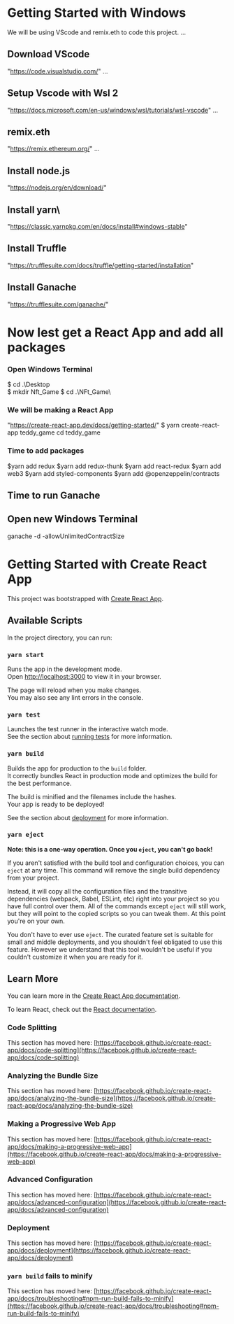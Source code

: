 # Getting Started with  Windows 
 We will be using VScode and remix.eth to code this project.
...

 ## Download VScode 
  "https://code.visualstudio.com/"
...

 ## Setup Vscode with Wsl 2
  "https://docs.microsoft.com/en-us/windows/wsl/tutorials/wsl-vscode"
...

## remix.eth 
 "https://remix.ethereum.org/"
 ...
 ## Install  node.js
  "https://nodejs.org/en/download/"

 ## Install yarn\
"https://classic.yarnpkg.com/en/docs/install#windows-stable"
## Install Truffle 
 "https://trufflesuite.com/docs/truffle/getting-started/installation"
## Install Ganache 
 "https://trufflesuite.com/ganache/"
# Now lest get a React App and add all packages

### Open Windows Terminal
$ cd .\Desktop\
$ mkdir Nft_Game
$ cd .\NFt_Game\
### We will be making a React App 
"https://create-react-app.dev/docs/getting-started/" 
$ yarn create-react-app teddy_game
cd teddy_game
### Time to add packages 
$yarn add redux 
$yarn add redux-thunk
$yarn add react-redux
$yarn add web3
$yarn add styled-components
$yarn add @openzeppelin/contracts

## Time to run Ganache 
## Open new Windows Terminal

ganache -d -allowUnlimitedContractSize
# Getting Started with Create React App

This project was bootstrapped with [Create React App](https://github.com/facebook/create-react-app).

## Available Scripts

In the project directory, you can run:

### `yarn start`

Runs the app in the development mode.\
Open [http://localhost:3000](http://localhost:3000) to view it in your browser.

The page will reload when you make changes.\
You may also see any lint errors in the console.

### `yarn test`

Launches the test runner in the interactive watch mode.\
See the section about [running tests](https://facebook.github.io/create-react-app/docs/running-tests) for more information.

### `yarn build`

Builds the app for production to the `build` folder.\
It correctly bundles React in production mode and optimizes the build for the best performance.

The build is minified and the filenames include the hashes.\
Your app is ready to be deployed!

See the section about [deployment](https://facebook.github.io/create-react-app/docs/deployment) for more information.

### `yarn eject`

**Note: this is a one-way operation. Once you `eject`, you can't go back!**

If you aren't satisfied with the build tool and configuration choices, you can `eject` at any time. This command will remove the single build dependency from your project.

Instead, it will copy all the configuration files and the transitive dependencies (webpack, Babel, ESLint, etc) right into your project so you have full control over them. All of the commands except `eject` will still work, but they will point to the copied scripts so you can tweak them. At this point you're on your own.

You don't have to ever use `eject`. The curated feature set is suitable for small and middle deployments, and you shouldn't feel obligated to use this feature. However we understand that this tool wouldn't be useful if you couldn't customize it when you are ready for it.

## Learn More

You can learn more in the [Create React App documentation](https://facebook.github.io/create-react-app/docs/getting-started).

To learn React, check out the [React documentation](https://reactjs.org/).

### Code Splitting

This section has moved here: [https://facebook.github.io/create-react-app/docs/code-splitting](https://facebook.github.io/create-react-app/docs/code-splitting)

### Analyzing the Bundle Size

This section has moved here: [https://facebook.github.io/create-react-app/docs/analyzing-the-bundle-size](https://facebook.github.io/create-react-app/docs/analyzing-the-bundle-size)

### Making a Progressive Web App

This section has moved here: [https://facebook.github.io/create-react-app/docs/making-a-progressive-web-app](https://facebook.github.io/create-react-app/docs/making-a-progressive-web-app)

### Advanced Configuration

This section has moved here: [https://facebook.github.io/create-react-app/docs/advanced-configuration](https://facebook.github.io/create-react-app/docs/advanced-configuration)

### Deployment

This section has moved here: [https://facebook.github.io/create-react-app/docs/deployment](https://facebook.github.io/create-react-app/docs/deployment)

### `yarn build` fails to minify

This section has moved here: [https://facebook.github.io/create-react-app/docs/troubleshooting#npm-run-build-fails-to-minify](https://facebook.github.io/create-react-app/docs/troubleshooting#npm-run-build-fails-to-minify)
